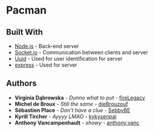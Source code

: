 # Pacman


## Built With

* [Node.js](https://nodejs.org/) - Back-end server
* [Socket.io](https://nodejs.org/en/) - Communication between clients and server
* [Uuid](https://www.npmjs.com/package/uuid) - Used for user identification for server
* [express](https://www.npmjs.com/package/express) - Used for server


## Authors

* **Virginia Dąbrowska** - *Dunno what to put* - [fireLegacy](https://gitlab.com/fireLegacy)
* **Michel de Broux** - *Still the same* - [dieBrouzouf](https://gitlab.com/dieBrouzouf)
* **Sébastien Place** - *Don't have a clue* - [SebbyBE](https://github.com/SebbyBE)
* **Kyrill Tircher** - *Ayyyy LMAO* - [kykysenpai](https://github.com/kykysenpai)
* **Anthony Vancampenhault** - *showy* - [anthony.vanc](https://gitlab.com/anthony.vanc)